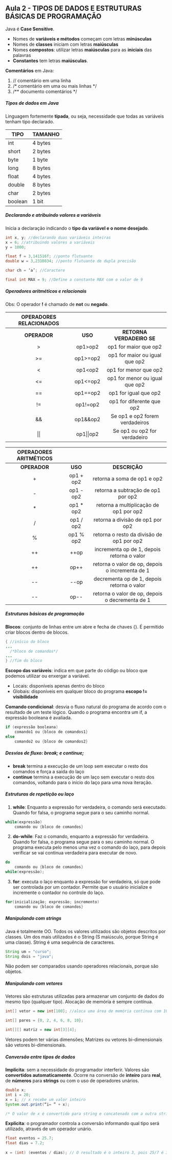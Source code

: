 ## Aula 2 - TIPOS DE DADOS E ESTRUTURAS BÁSICAS DE PROGRAMAÇÃO

Java é **Case Sensitive**. 
* Nomes de **variáveis e métodos** começam com letras **minúsculas**
* Nomes de **classes** iniciam com letras **maiúsculas**
* Nomes **compostos**: utilizar letras **maiúsculas** para as **iniciais** das palavras
* **Constantes** tem letras **maiúsculas**.

**Comentários** em Java:
1. // comentário em uma linha
2. /* comentário em uma ou mais linhas */
3. /** documento comentários */

##### Tipos de dados em Java
Linguagem fortemente **tipada**, ou seja, necessidade que todas as variáveis tenham tipo declarado.

|TIPO   |TAMANHO |
|-------|------- |
|int    | 4 bytes|
|short  |2 bytes |
|byte   |1 byte  |
|long   |8 bytes |
|float  |4 bytes |
|double |8 bytes |
|char   |2 bytes |
|boolean|1 bit   |


##### Declarando e atribuindo valores a variáveis

Inicia a declaração indicando o **tipo da variável e o nome desejado**.
```Java
int x, y; //declarando duas variáveis inteiras
x = 6; //atribuindo valores a variáveis
y = 1000;

float f = 3,141516f; //ponto flutuante
double w = 3,2310834; //ponto flutuante de dupla precisão

char ch = ‘a’; //Caractere

final int MAX = 9; //Define a constante MAX com o valor de 9
```
##### Operadores aritméticos e relacionais

Obs: O operador **!** é chamado de **not** ou **negado**.


|OPERADORES RELACIONADOS                            | | | 
|:-----------:|:--------:|:----------------------------:|
|**OPERADOR** |**USO**   |**RETORNA VERDADEIRO SE**     |
|    >        |op1>op2   |op1 for maior que op2         |
|    >=       |op1>=op2  |op1 for maior ou igual que op2|
|    <        |op1<op2   |op1 for menor que op2         |
|    <=       |op1<=op2  |op1 for menor ou igual que op2|
|    ==       |op1==op2  |op1 for igual que op2         |
|    !=       |op1!=op2  |op1 for diferente que op2     |
|    &&       |op1&&op2  |Se op1 e op2 forem verdadeiros|
|    \|\|     |op1\|\|op2|Se op1 ou op2 for verdadeiro  |

|OPERADORES ARITMÉTICOS                                        | | | 
|:------:|:-------:|:---------------------------------------------:|
|**OPERADOR**| **USO** |**DESCRIÇÃO**                                  |
|    +       |op1 + op2|retorna a soma de op1 e op2                    |
|    -       |op1 - op2|retorna a subtração de op1 por op2             |
|    *       |op1 * op2|retorna a multiplicação de op1 por op2         |
|    /       |op1 / op2|retorna a divisão de op1 por op2               |
|    %       |op1 % op2|retorna o resto da divisão de op1 por op2      |
|    ++      |  ++op   |incrementa op de 1, depois retorna o valor     |
|    ++      |  op++   |retorna o valor de op, depois o incrementa de 1|
|    --      |  --op   |decrementa op de 1, depois retorna o valor     |
|    --      |  op--   |retorna o valor de op, depois o decrementa de 1|

##### Estruturas básicas de programação

**Blocos**: conjunto de linhas entre um abre e fecha de chaves {}. É permitido criar blocos dentro de blocos.
```Java
{ //início do bloco
...
  /*bloco de comandos*/
...
} //fim do bloco
```
**Escopo das variáveis**: indica em que parte do código ou bloco que podemos utilizar ou enxergar a variável.
* Locais: disponíveis apenas dentro do bloco
* Globais: disponíveis em qualquer bloco do programa
          **escopo != visibilidade**

**Comando condicional**: desvia o fluxo natural do programa de acordo com o resultado de um teste lógico. Quando o programa encontra um if, a expressão booleana é avaliada.
```Java
if (expressão booleana)
    comando1 ou {bloco de comandos1}
else
    comando2 ou {bloco de comandos2}
```

##### Desvios de fluxo: break; e continue;
* **break** termina a execução de um loop sem executar o resto dos comandos e força a saída do laço
* **continue** termina a execução de um laço sem executar o resto dos comandos, voltando para o início do laço para uma nova iteração.

##### Estruturas de repetição ou laço
1. **while**: Enquanto a expressão for verdadeira, o comando será executado. Quando for falsa, o programa segue para o seu caminho normal.
```Java
while(expressão)
    comando ou {bloco de comandos}
```
2.  **do-while**: Faz o comando, enquanto a expressão for verdadeira. Quando for falsa, o programa segue para o seu caminho normal. O programa executa pelo menos uma vez o comando do laço, para depois verificar se vai continua verdadeira para executar de novo.
```Java
do
    comando ou {bloco de comandos}
while(expressão);
```
3. **for**:  executa o laço enquanto a expressão for verdadeira, só que pode ser controlada por um contador. Permite que o usuário inicialize e incremente o contador no controle do laço.
```Java
for(inicialização; expressão; incremento)
    comando ou {bloco de comandos}
```
##### Manipulando com strings
Java é totalmente OO. Todos os valores utilizados são objetos descritos por classes. Um dos mais utilizados é o String (S maiúsculo, porque String é uma classe).
String é uma sequência de caracteres.
```Java
String um = "curso";
String dois = "java";
```
Não podem ser comparados usando operadores relacionais, porque são objetos.

##### Manipulando com vetores
Vetores são estruturas utilizadas para armazenar um conjunto de dados do mesmo tipo (qualquer tipo). Alocação de memória é sempre contínua.
```Java
int[] vetor = new int[100]; //aloca uma área de memória continua com 100 posições para armazenar 100 inteiros

int[] pares = {0, 2, 4, 6, 8, 10};

int[][] matriz = new int[3][4];
```
Vetores podem ter várias dimensões;
Matrizes ou vetores bi-dimensionais são vetores bi-dimensionais.

##### Conversão entre tipos de dados
**Implícita**: sem a necessidade do programador interferir. Valores são **convertidos automaticamente**. Ocorre na conversão de **inteiro** para **real**, de **números** para **strings** ou com o uso de operadores unários.
```Java
double x;
int i = 20;
x = i; // x recebe um valor inteiro
System.out.print(“i= ” + x);

/* O valor de x é convertido para string e concatenado com a outra string para ser apresentada na tela */
```
**Explícita**: o programador controla a conversão informando qual tipo será utilizado, através de um operador unário.
```Java
float eventos = 25.7;
float dias = 7.2;
 
x = (int) (eventos / dias); // O resultado é o inteiro 3, pois 25/7 é 3.57
```
